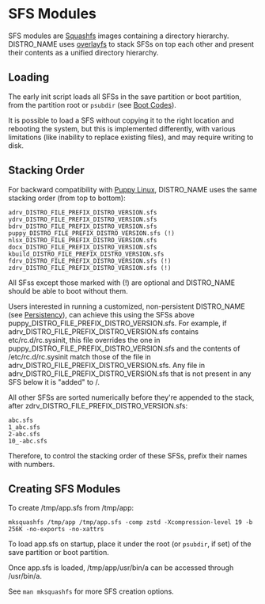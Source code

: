 # SFS Modules

SFS modules are [Squashfs](https://docs.kernel.org/filesystems/squashfs.html) images containing a directory hierarchy. DISTRO_NAME uses [overlayfs](https://docs.kernel.org/filesystems/overlayfs.html) to stack SFSs on top each other and present their contents as a unified directory hierarchy.

## Loading

The early init script loads all SFSs in the save partition or boot partition, from the partition root or `psubdir` (see [Boot Codes](boot-codes.md)).

It is possible to load a SFS without copying it to the right location and rebooting the system, but this is implemented differently, with various limitations (like inability to replace existing files), and may require writing to disk.

## Stacking Order

For backward compatibility with [Puppy Linux](https://puppylinux.com), DISTRO_NAME uses the same stacking order (from top to bottom):

	adrv_DISTRO_FILE_PREFIX_DISTRO_VERSION.sfs
	ydrv_DISTRO_FILE_PREFIX_DISTRO_VERSION.sfs
	bdrv_DISTRO_FILE_PREFIX_DISTRO_VERSION.sfs
	puppy_DISTRO_FILE_PREFIX_DISTRO_VERSION.sfs (!)
	nlsx_DISTRO_FILE_PREFIX_DISTRO_VERSION.sfs
	docx_DISTRO_FILE_PREFIX_DISTRO_VERSION.sfs
	kbuild_DISTRO_FILE_PREFIX_DISTRO_VERSION.sfs
	fdrv_DISTRO_FILE_PREFIX_DISTRO_VERSION.sfs (!)
	zdrv_DISTRO_FILE_PREFIX_DISTRO_VERSION.sfs (!)

All SFss except those marked with (!) are optional and DISTRO_NAME should be able to boot without them.

Users interested in running a customized, non-persistent DISTRO_NAME (see [Persistency](persistency.md)), can achieve this using the SFSs above puppy_DISTRO_FILE_PREFIX_DISTRO_VERSION.sfs. For example, if adrv_DISTRO_FILE_PREFIX_DISTRO_VERSION.sfs contains etc/rc.d/rc.sysinit, this file overrides the one in puppy_DISTRO_FILE_PREFIX_DISTRO_VERSION.sfs and the contents of /etc/rc.d/rc.sysinit match those of the file in adrv_DISTRO_FILE_PREFIX_DISTRO_VERSION.sfs. Any file in adrv_DISTRO_FILE_PREFIX_DISTRO_VERSION.sfs that is not present in any SFS below it is "added" to /.

All other SFSs are sorted numerically before they're appended to the stack, after zdrv_DISTRO_FILE_PREFIX_DISTRO_VERSION.sfs:

	abc.sfs
	1_abc.sfs
	2-abc.sfs
	10_-abc.sfs

Therefore, to control the stacking order of these SFSs, prefix their names with numbers.

## Creating SFS Modules

To create /tmp/app.sfs from /tmp/app:

	mksquashfs /tmp/app /tmp/app.sfs -comp zstd -Xcompression-level 19 -b 256K -no-exports -no-xattrs

To load app.sfs on startup, place it under the root (or `psubdir`, if set) of the save partition or boot partition.

Once app.sfs is loaded, /tmp/app/usr/bin/a can be accessed through /usr/bin/a.

See `man mksquashfs` for more SFS creation options.
